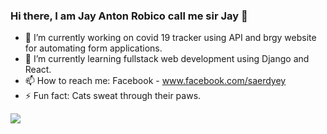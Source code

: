 ### Hi there, I am Jay Anton Robico call me sir Jay 👋

- 🔭 I’m currently working on covid 19 tracker using API and brgy website for automating form applications.
- 🌱 I’m currently learning fullstack web development using Django and React.
- 📫 How to reach me: Facebook - www.facebook.com/saerdyey
- ⚡ Fun fact: Cats sweat through their paws.

<img src="https://github-readme-stats.vercel.app/api?username=saerdyey&&show_icons=true&title_color=ffffff&icon_color=bb2acf&text_color=daf7dc&bg_color=151515">
